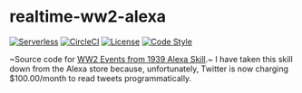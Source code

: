 # realtime-ww2-alexa

[![Serverless](http://public.serverless.com/badges/v3.svg)](http://www.serverless.com/)
[![CircleCI](https://img.shields.io/circleci/project/github/ceilfors/realtime-ww2-alexa.svg)](https://circleci.com/gh/ceilfors/realtime-ww2-alexa)
[![License](https://img.shields.io/github/license/ceilfors/realtime-ww2-alexa.svg)](./blob/master/LICENSE)
[![Code Style](https://img.shields.io/badge/code_style-standard-brightgreen.svg)](https://standardjs.com/)

~Source code for [WW2 Events from 1939 Alexa Skill](https://www.amazon.co.uk/Wisen-Tanasa-Events-from-1939/dp/B075WG2RJN/).~ I have taken this skill down from the Alexa store because, unfortunately, Twitter is now charging $100.00/month to read tweets programmatically.
